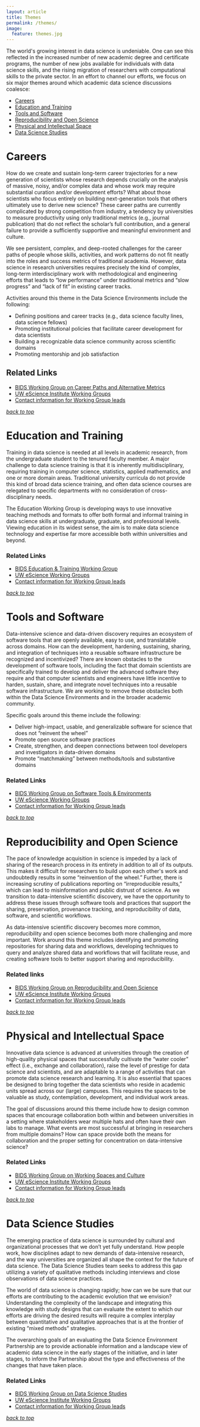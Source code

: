 ```yaml
---
layout: article
title: Themes
permalink: /themes/
image:
  feature: themes.jpg
---
```


<a name="themetop"></a>
The world's growing interest in data science is undeniable.  One can see this reflected in the increased number of new academic degree and certificate programs, the number of new jobs available for individuals with data science skills, and the rising migration of researchers with computational skills to the private sector. In an effort to channel our efforts, we focus on six major themes around which academic data science discussions coalesce: 

- [Careers](#careers)
- [Education and Training](#education)
- [Tools and Software](#tools)
- [Reproducibility and Open Science](#reproducibility)
- [Physical and Intellectual Space](#space)
- [Data Science Studies](#ethnography)

# <a name="careers"></a>Careers

How do we create and sustain long-term career trajectories for a new generation of scientists whose research depends crucially on the analysis of massive, noisy, and/or complex data and whose work may require substantial curation and/or development efforts? What about those scientists who focus entirely on building next-generation tools that others ultimately use to derive new science? These career paths are currently complicated by strong competition from industry, a tendency by universities to measure productivity using only traditional metrics (e.g., journal publication) that do not reflect the scholar’s full contribution, and a general failure to provide a sufficiently supportive and meaningful environment and culture.

We see persistent, complex, and deep-rooted challenges for the career paths of people whose skills, activities, and work patterns do not fit neatly into the roles and success metrics of traditional academia. However, data science in research universities requires precisely the kind of complex, long-term interdisciplinary work with methodological and engineering efforts that leads to “low performance” under traditional metrics and “slow progress” and “lack of fit” in existing career tracks.

Activities around this theme in the Data Science Environments include the following:

- Defining positions and career tracks (e.g., data science faculty lines, data science fellows)
- Promoting institutional policies that facilitate career development for data scientists
- Building a recognizable data science community across scientific domains 
- Promoting mentorship and job satisfaction 

## Related Links

- [BIDS Working Group on Career Paths and Alternative Metrics](http://bids.berkeley.edu/working-groups/career-paths-and-alternative-metrics)
- [UW eScience Institute Working Groups](http://escience.washington.edu/who-we-are/2014-working-group-leadership)
- [Contact information for Working Group leads](/contact#wgcontacts)

_[back to top](/themes#themetop)_

# <a name="education"></a>Education and Training

Training in data science is needed at all levels in academic research, from the undergraduate student to the tenured faculty member. A major challenge to data science training is that it is inherently multidisciplinary, requiring training in computer science, statistics, applied mathematics, and one or more domain areas. Traditional university curricula do not provide this kind of broad data science training, and often data science courses are relegated to specific departments with no consideration of cross-disciplinary needs. 

The Education Working Group is developing ways to use innovative teaching methods and formats to offer both formal and informal training in data science skills at undergraduate, graduate, and professional levels. Viewing education in its widest sense, the aim is to make data science technology and expertise far more accessible both within universities and beyond.

### Related Links

- [BIDS Education & Training Working Group](http://bids.berkeley.edu/working-groups/education-and-training)
- [UW eScience Working Groups](http://escience.washington.edu/who-we-are/2014-working-group-leadership)
- [Contact information for Working Group leads](/contact#wgcontacts)


_[back to top](/themes#themetop)_

# <a name="tools"></a>Tools and Software

Data-intensive science and data-driven discovery requires an ecosystem of software tools that are openly available, easy to use, and translatable across domains. How can the development, hardening, sustaining, sharing, and integration of techniques into a reusable software infrastructure be recognized and incentivized? There are known obstacles to the development of software tools, including the fact that domain scientists are specifically trained to develop and deliver the advanced software they require and that computer scientists and engineers have little incentive to harden, sustain, share, and integrate novel techniques into a reusable software infrastructure. We are working to remove these obstacles both within the Data Science Environments and in the broader academic community.

Specific goals around this theme include the following: 

- Deliver high-impact, usable, and generalizable software for science that does not “reinvent the wheel”
- Promote open source software practices
- Create, strengthen, and deepen connections between tool developers and investigators in data-driven domains
- Promote “matchmaking” between methods/tools and substantive domains

### Related Links

- [BIDS Working Group on Software Tools & Environments](http://bids.berkeley.edu/working-groups/software-tools-and-environments)
- [UW eScience Working Groups](http://escience.washington.edu/who-we-are/2014-working-group-leadership)
- [Contact information for Working Group leads](/contact#wgcontacts)


_[back to top](/themes#themetop)_

# <a name="reproducibility"></a>Reproducibility and Open Science

The pace of knowledge acquisition in science is impeded by a lack of sharing of the research process in its entirety in addition to all of its outputs. This makes it difficult for researchers to build upon each other's work and undoubtedly results in some “reinvention of the wheel.” Further, there is increasing scrutiny of publications reporting on “irreproducible results,” which can lead to misinformation and public distrust of science. As we transition to data-intensive scientific discovery, we have the opportunity to address these issues through software tools and practices that support the sharing, preservation, provenance tracking, and reproducibility of data, software, and scientific workflows.

As data-intensive scientific discovery becomes more common, reproducibility and open science becomes both more challenging and more important. Work around this theme includes identifying and promoting repositories for sharing data and workflows, developing techniques to query and analyze shared data and workflows that will facilitate reuse, and creating software tools to better support sharing and reproducibility. 

### Related links

- [BIDS Working Group on Reproducibility and Open Science](http://bids.berkeley.edu/working-groups/reproducibility-and-open-science)
- [UW eScience Institute Working Groups](http://escience.washington.edu/who-we-are/2014-working-group-leadership)
- [Contact information for Working Group leads](/contact#wgcontacts)


_[back to top](/themes#themetop)_

# <a name="space"></a>Physical and Intellectual Space

Innovative data science is advanced at universities through the creation of high-quality physical spaces that successfully cultivate the “water cooler” effect (i.e., exchange and collaboration), raise the level of prestige for data science and scientists, and are adaptable to a range of activities that can promote data science research and learning. It is also essential that spaces be designed to bring together the data scientists who reside in academic units spread across our (large) campuses. This requires the spaces to be valuable as study, contemplation, development, and individual work areas.

The goal of discussions around this theme include how to design common spaces that encourage collaboration both within and between universities in a setting where stakeholders wear multiple hats and often have their own labs to manage. What events are most successful at bringing in researchers from multiple domains? How can space provide both the means for collaboration and the proper setting for concentration on data-intensive science?

### Related Links

- [BIDS Working Group on Working Spaces and Culture](http://bids.berkeley.edu/working-groups/working-spaces-and-culture)
- [UW eScience Institute Working Groups](http://escience.washington.edu/who-we-are/2014-working-group-leadership)
- [Contact information for Working Group leads](/contact#wgcontacts)


_[back to top](/themes#themetop)_

# <a name="ethnography"></a>Data Science Studies

The emerging practice of data science is surrounded by cultural and organizational processes that we don’t yet fully understand. How people work, how disciplines adapt to new demands of data-intensive research, and the way universities are organized all shape the context for the future of data science. The Data Science Studies team seeks to address this gap utilizing a variety of qualitative methods including interviews and close observations of data science practices.

The world of data science is changing rapidly; how can we be sure that our efforts are contributing to the academic evolution that we envision? Understanding the complexity of the landscape and integrating this knowledge with study designs that can evaluate the extent to which our efforts are driving the desired results will require a complex interplay between quantitative and qualitative approaches that is at the frontier of existing “mixed methods” strategies.

The overarching goals of an evaluating the Data Science Environment Partnership are to provide actionable information and a landscape view of academic data science in the early stages of the initiative, and in later stages, to inform the Partnership about the type and effectiveness of the changes that have taken place. 

### Related Links

- [BIDS Working Group on Data Science Studies](http://bids.berkeley.edu/working-groups/ethnography-and-evaluation)
- [UW eScience Institute Working Groups](http://escience.washington.edu/who-we-are/2014-working-group-leadership)
- [Contact information for Working Group leads](/contact#wgcontacts)


_[back to top](/themes#themetop)_